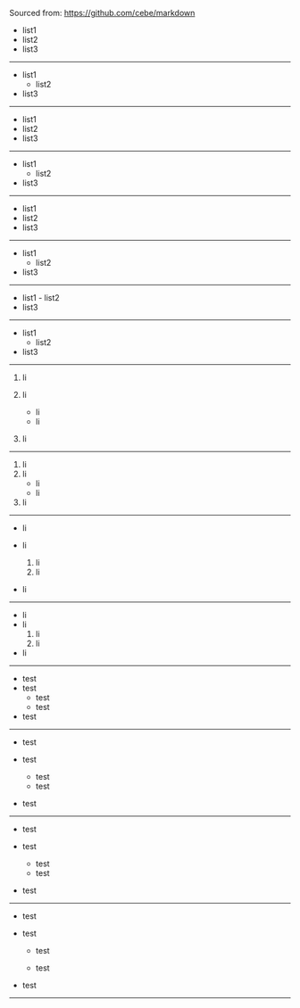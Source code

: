 Sourced from: https://github.com/cebe/markdown

- list1
 - list2
- list3

------

- list1
  - list2
- list3

------

 - list1
  - list2
 - list3

------

 - list1
   - list2
 - list3

------

  - list1
   - list2
  - list3

------

  - list1
    - list2
  - list3

------

   - list1
    - list2
   - list3

------

   - list1
     - list2
   - list3

------

1. li

2. li

   - li
   - li

3. li

------

1. li
2. li
   - li
   - li
3. li

------

- li

- li

   1. li
   2. li

- li

------

- li
- li
   1. li
   2. li
- li

------

- test
- test
   - test
   - test
- test

------

- test
- test

   - test
   - test

- test

------
- test
- test

   - test
   - test
- test

------

- test

- test

   - test

   - test

- test

------

